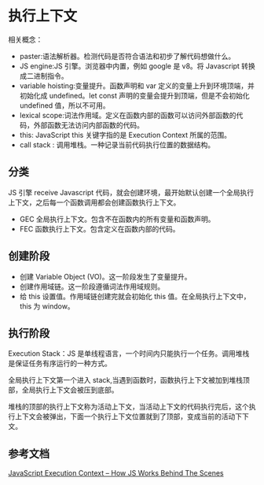 # 执行上下文

相关概念：

- paster:语法解析器。检测代码是否符合语法和初步了解代码想做什么。
- JS engine:JS 引擎。浏览器中内置，例如 google 是 v8。将 Javascript 转换成二进制指令。
- variable hoisting:变量提升。函数声明和 var 定义的变量上升到环境顶端，并初始化成 undefined。let const 声明的变量会提升到顶端，但是不会初始化 undefined 值，所以不可用。
- lexical scope:词法作用域。定义在函数内部的函数可以访问外部函数的代码，外部函数无法访问内部函数的代码。
- this: JavaScript this 关键字指的是 Execution Context 所属的范围。
- call stack : 调用堆栈。一种记录当前代码执行位置的数据结构。

## 分类

JS 引擎 receive Javascript 代码，就会创建环境，最开始默认创建一个全局执行上下文，之后每一个函数调用都会创建函数执行上下文。

- GEC 全局执行上下文。包含不在函数内的所有变量和函数声明。
- FEC 函数执行上下文。包含定义在函数内部的代码。

## 创建阶段

- 创建 Variable Object (VO)。这一阶段发生了变量提升。
- 创建作用域链。这一阶段遵循词法作用域规则。
- 给 this 设置值。作用域链创建完就会初始化 this 值。在全局执行上下文中，this 为 window。

## 执行阶段

Execution Stack：JS 是单线程语言，一个时间内只能执行一个任务。调用堆栈是保证任务有序运行的一种方式。

全局执行上下文第一个进入 stack,当遇到函数时，函数执行上下文被加到堆栈顶部，全局执行上下文会被压到底部。

堆栈的顶部的执行上下文称为活动上下文，当活动上下文的代码执行完后，这个执行上下文会被弹出，下面一个执行上下文位置就到了顶部，变成当前的活动下下文。

## 参考文档

[JavaScript Execution Context – How JS Works Behind The Scenes](https://www.freecodecamp.org/news/execution-context-how-javascript-works-behind-the-scenes/)
